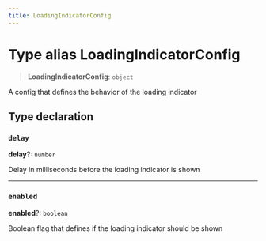 ```yaml
---
title: LoadingIndicatorConfig
---
```


# Type alias LoadingIndicatorConfig

> **LoadingIndicatorConfig**: `object`

A config that defines the behavior of the loading indicator

## Type declaration

### `delay`

**delay**?: `number`

Delay in milliseconds before the loading indicator is shown

***

### `enabled`

**enabled**?: `boolean`

Boolean flag that defines if the loading indicator should be shown
